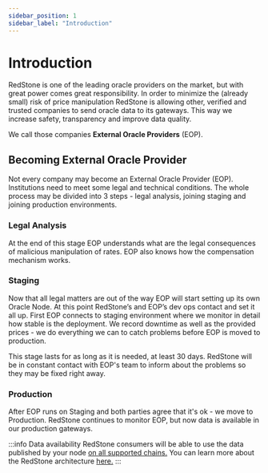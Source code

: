 ```yaml
---
sidebar_position: 1
sidebar_label: "Introduction"
---
```


# Introduction

RedStone is one of the leading oracle providers on the market, but with great power comes great responsibility. In order to minimize the (already small) risk of price manipulation RedStone is allowing other, verified and trusted companies to send oracle data to its gateways. This way we increase safety, transparency and improve data quality.

We call those companies **External Oracle Providers** (EOP).

## Becoming External Oracle Provider

Not every company may become an External Oracle Provider (EOP). Institutions need to meet some legal and technical conditions. The whole process may be divided into 3 steps - legal analysis, joining staging and joining production environments.

### Legal Analysis

At the end of this stage EOP understands what are the legal consequences of malicious manipulation of rates. EOP also knows how the compensation mechanism works.

### Staging

Now that all legal matters are out of the way EOP will start setting up its own Oracle Node. At this point RedStone’s and EOP’s dev ops contact and set it all up.
First EOP connects to staging environment where we monitor in detail how stable is the deployment. We record downtime as well as the provided prices - we do everything we can to catch problems before EOP is moved to production.

This stage lasts for as long as it is needed, at least 30 days. RedStone will be in constant contact with EOP's team to inform about the problems so they may be fixed right away.

### Production

After EOP runs on Staging and both parties agree that it's ok - we move to Production. RedStone continues to monitor EOP, but now data is available in our production gateways.

:::info Data availability
RedStone consumers will be able to use the data published by your node [on all supported chains.](/docs/get-started/supported-chains) You can learn more about the RedStone architecture [here.](../get-started/selecting-redstone-model.md)
:::
